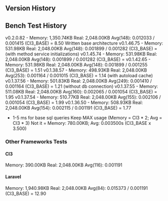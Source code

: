 ## Version History ##


## Bench Test History ###

v0.2.0.82   - Memory: 1,350.74KB Real: 2,048.00KB Avg(148): 0.012033 / 0.001415 (CI3_BASE) = 8.50 Written base architecture
v0.1.46.75  - Memory: 531.98KB   Real: 2,048.00KB Avg(148): 0.001899 / 0.001282 (CI3_BASE) =  (with method service initializations)
v0.1.45.74  - Memory: 531.98KB   Real: 2,048.00KB Avg(148): 0.001899 / 0.001282 (CI3_BASE) = 
v0.1.42.65  - Memory: 531.98KB   Real: 2,048.00KB Avg(148): 0.001899 / 0.001255 (CI3_BASE) = 1.51
v0.1.38.57  - Memory: 498.93KB   Real: 2,048.00KB Avg(253): 0.001164 / 0.001015 (CI3_BASE) = 1.14 (with autoload cache)
v0.1.37.56  - Memory: 501.83KB   Real: 2,048.00KB Avg(249): 0.001410 / 0.001164 (CI3_BASE) = 1.21 (without db connection)
v0.1.37.55  - Memory: 511.08KB   Real: 2,048.00KB Avg(160): 0.002065 / 0.001054 (CI3_BASE) = 1.95
v0.1.37.54  - Memory: 510.77KB   Real: 2,048.00KB Avg(155): 0.002106 / 0.001054 (CI3_BASE) = 1.99
v0.1.36.50  - Memory: 508.93KB   Real: 2,048.00KB Avg(154): 0.002115 / 0.001191 (CI3_BASE) = 1.77

+ 1-5 ms for base sql queries
Keep MAX usage (Memory = CI3 * 2; Avg = CI3 * 3)
Not it = Memory: 780.00KB; Avg: 0.003500s (CI3_BASE x 3.500)


### Other Frameworks Tests ###

#### CI3 ####

Memory: 390.00KB Real: 2,048.00KB Avg(116): 0.001191

#### Laravel ####

Memory: 1,940.98KB Real: 2,048.00KB Avg(84): 0.015373 / 0.001191 (CI3_BASE) = 12.90